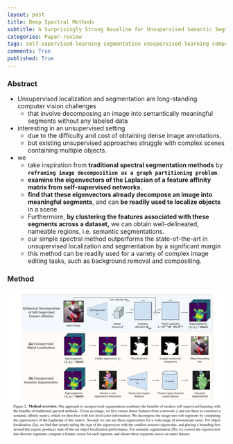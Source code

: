```yaml
---
layout: post
title: Deep Spectral Methods
subtitle: A Surprisingly Strong Baseline for Unsupervised Semantic Segmentation and Localization, 2022, CVPR Oral
categories: Paper-review
tags: self-supervised-learning segmentation unsupervised-learning computer-vision localization eigendecomposition
comments: True
published: True
---
```


### Abstract

- Unsupervised localization and segmentation are long-standing computer vision challenges
    - that involve decomposing an image into semantically meaningful segments without any labeled data
- interesting in an unsupervised setting
    - due to the difficulty and cost of obtaining dense image annotations,
    - but existing unsupervised approaches struggle with complex scenes containing multiple objects.
- we
    - take inspiration from **traditional spectral segmentation methods** by **`reframing image decomposition as a graph partitioning problem`**.
    - **examine the eigenvectors of the Laplacian of a feature affinity matrix from self-supervised networks.**
    - **find that these eigenvectors already decompose an image into meaningful segments**, and can **be readily used to localize objects** in a scene
    - Furthermore, **by clustering the features associated with these segments across a dataset,** we can obtain well-delineated, nameable regions, i.e. semantic segmentations.
    - our simple spectral method outperforms the state-of-the-art in unsupervised localization and segmentation by a significant margin
    - this method can be readily used for a variety of complex image editing tasks, such as background removal and compositing.

<!-- - 한글 요약 
    - 전통적인 spectral segmentation 방법론에서 영감을 받아, unsupervised image decompistion 문제를 graph partitioning problem 관점에서 해결함. <br>
    - 순서 
        1. SSL 모델을 기반으로 image patch 에 대한 dense feature 추출 
        2. weighted -->


### Method
![method](/assets/images/deep-spectral-methods/method.png)<br>

      
